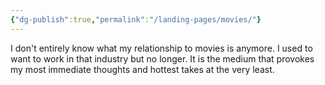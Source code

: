 ```yaml
---
{"dg-publish":true,"permalink":"/landing-pages/movies/"}
---
```


I don't entirely know what my relationship to movies is anymore. I used to want to work in that industry but no longer. It is the medium that provokes my most immediate thoughts and hottest takes at the very least. 